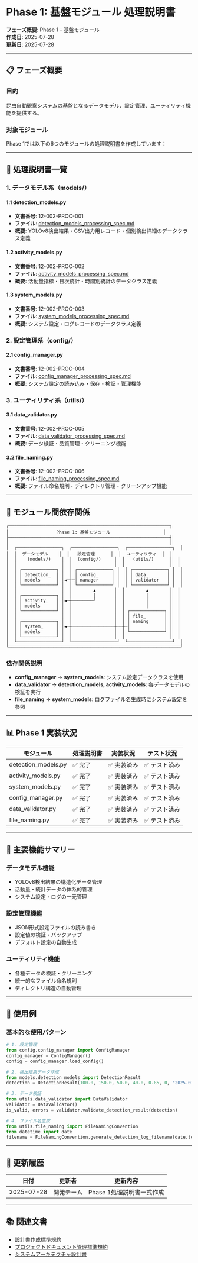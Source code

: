 # Phase 1: 基盤モジュール 処理説明書

**フェーズ概要**: Phase 1 - 基盤モジュール  
**作成日**: 2025-07-28  
**更新日**: 2025-07-28  

---

## 📋 フェーズ概要

### 目的
昆虫自動観察システムの基盤となるデータモデル、設定管理、ユーティリティ機能を提供する。

### 対象モジュール
Phase 1では以下の6つのモジュールの処理説明書を作成しています：

---

## 📁 処理説明書一覧

### 1. データモデル系（models/）

#### 1.1 detection_models.py
- **文書番号**: 12-002-PROC-001
- **ファイル**: [detection_models_processing_spec.md](detection_models_processing_spec.md)
- **概要**: YOLOv8検出結果・CSV出力用レコード・個別検出詳細のデータクラス定義

#### 1.2 activity_models.py
- **文書番号**: 12-002-PROC-002
- **ファイル**: [activity_models_processing_spec.md](activity_models_processing_spec.md)
- **概要**: 活動量指標・日次統計・時間別統計のデータクラス定義

#### 1.3 system_models.py
- **文書番号**: 12-002-PROC-003
- **ファイル**: [system_models_processing_spec.md](system_models_processing_spec.md)
- **概要**: システム設定・ログレコードのデータクラス定義

### 2. 設定管理系（config/）

#### 2.1 config_manager.py
- **文書番号**: 12-002-PROC-004
- **ファイル**: [config_manager_processing_spec.md](config_manager_processing_spec.md)
- **概要**: システム設定の読み込み・保存・検証・管理機能

### 3. ユーティリティ系（utils/）

#### 3.1 data_validator.py
- **文書番号**: 12-002-PROC-005
- **ファイル**: [data_validator_processing_spec.md](data_validator_processing_spec.md)
- **概要**: データ検証・品質管理・クリーニング機能

#### 3.2 file_naming.py
- **文書番号**: 12-002-PROC-006
- **ファイル**: [file_naming_processing_spec.md](file_naming_processing_spec.md)
- **概要**: ファイル命名規則・ディレクトリ管理・クリーンアップ機能

---

## 🔗 モジュール間依存関係

```
┌─────────────────────────────────────────────────────────────┐
│                  Phase 1: 基盤モジュール                    │
├─────────────────────────────────────────────────────────────┤
│                                                             │
│  ┌─────────────────┐  ┌─────────────────┐  ┌─────────────────┐  │
│  │  データモデル    │  │   設定管理      │  │  ユーティリティ  │  │
│  │    (models/)    │  │  (config/)     │  │   (utils/)      │  │
│  │                 │  │                │  │                 │  │
│  │ ┌─────────────┐ │  │ ┌─────────────┐ │  │ ┌─────────────┐ │  │
│  │ │ detection_  │ │  │ │ config_     │ │  │ │ data_       │ │  │
│  │ │ models      │ │◄─┼─│ manager     │ │  │ │ validator   │ │  │
│  │ └─────────────┘ │  │ └─────────────┘ │  │ └─────────────┘ │  │
│  │                 │  │        ▲       │  │        ▲        │  │
│  │ ┌─────────────┐ │  │        │       │  │        │        │  │
│  │ │ activity_   │ │◄─┼────────┘       │  │        │        │  │
│  │ │ models      │ │  │                │  │        │        │  │
│  │ └─────────────┘ │  │                │  │ ┌─────────────┐ │  │
│  │                 │  │                │  │ │ file_       │ │  │
│  │ ┌─────────────┐ │  │                │  │ │ naming      │ │  │
│  │ │ system_     │ │◄─┼────────────────┼──┼─│             │ │  │
│  │ │ models      │ │  │                │  │ └─────────────┘ │  │
│  │ └─────────────┘ │  │                │  │                 │  │
│  └─────────────────┘  └─────────────────┘  └─────────────────┘  │
└─────────────────────────────────────────────────────────────────┘
```

### 依存関係説明
- **config_manager** → **system_models**: システム設定データクラスを使用
- **data_validator** → **detection_models, activity_models**: 各データモデルの検証を実行
- **file_naming** → **system_models**: ログファイル名生成時にシステム設定を参照

---

## 📊 Phase 1 実装状況

| モジュール | 処理説明書 | 実装状況 | テスト状況 |
|-----------|-----------|---------|----------|
| detection_models.py | ✅ 完了 | ✅ 実装済み | ✅ テスト済み |
| activity_models.py | ✅ 完了 | ✅ 実装済み | ✅ テスト済み |
| system_models.py | ✅ 完了 | ✅ 実装済み | ✅ テスト済み |
| config_manager.py | ✅ 完了 | ✅ 実装済み | ✅ テスト済み |
| data_validator.py | ✅ 完了 | ✅ 実装済み | ✅ テスト済み |
| file_naming.py | ✅ 完了 | ✅ 実装済み | ✅ テスト済み |

---

## 🔧 主要機能サマリー

### データモデル機能
- YOLOv8検出結果の構造化データ管理
- 活動量・統計データの体系的管理
- システム設定・ログの一元管理

### 設定管理機能
- JSON形式設定ファイルの読み書き
- 設定値の検証・バックアップ
- デフォルト設定の自動生成

### ユーティリティ機能
- 各種データの検証・クリーニング
- 統一的なファイル命名規則
- ディレクトリ構造の自動管理

---

## 📝 使用例

### 基本的な使用パターン

```python
# 1. 設定管理
from config.config_manager import ConfigManager
config_manager = ConfigManager()
config = config_manager.load_config()

# 2. 検出結果データ作成
from models.detection_models import DetectionResult
detection = DetectionResult(100.0, 150.0, 50.0, 40.0, 0.85, 0, "2025-07-28T10:30:00")

# 3. データ検証
from utils.data_validator import DataValidator
validator = DataValidator()
is_valid, errors = validator.validate_detection_result(detection)

# 4. ファイル名生成
from utils.file_naming import FileNamingConvention
from datetime import date
filename = FileNamingConvention.generate_detection_log_filename(date.today())
```

---

## 🔄 更新履歴

| 日付 | 更新者 | 更新内容 |
|------|--------|----------|
| 2025-07-28 | 開発チーム | Phase 1処理説明書一式作成 |

---

## 📚 関連文書

- [設計書作成標準規約](../../design_document_standards.md)
- [プロジェクトドキュメント管理標準規約](../../../document_management_standards.md)
- [システムアーキテクチャ設計書](../../basic_design/architecture/system_architecture_design.md)